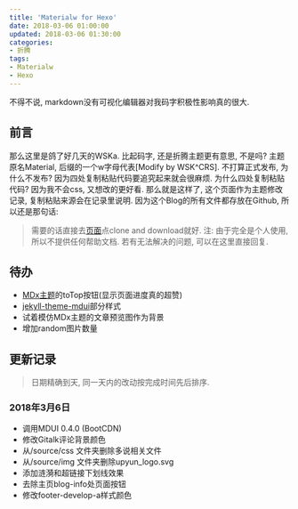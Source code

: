 ```yaml
---
title: 'Materialw for Hexo'
date: 2018-03-06 01:00:00
updated: 2018-03-06 01:30:00
categories:
- 折腾
tags:
- Materialw
- Hexo
---
```

不得不说, markdown没有可视化编辑器对我码字积极性影响真的很大.
<!--more-->
## 前言
那么这里是鸽了好几天的WSKa.
比起码字, 还是折腾主题更有意思, 不是吗?
主题原名Material, 后缀的一个w字母代表[Modify by WSK^CRS].
不打算正式发布, 为什么不发布? 因为四处复制粘贴代码要追究起来就会很麻烦.
为什么四处复制粘贴代码? 因为我不会css, 又想改的更好看.
那么就是这样了, 这个页面作为主题修改记录,
复制粘贴来源会在记录里说明.
因为这个Blog的所有文件都存放在Github, 所以还是那句话:
>需要的话直接去[页面](https://github.com/wskacrs/burogu)点clone and download就好.
注: 由于完全是个人使用, 所以不提供任何帮助文档. 若有无法解决的问题, 可以在这里直接回复.

## 待办
- [MDx主题](https://flyhigher.top/develop/788.html)的toTop按钮(显示页面进度真的超赞)
- [jekyll-theme-mdui](https://github.com/KeJunMao/jekyll-theme-mdui)部分样式
- 试着模仿MDx主题的文章预览图作为背景
- 增加random图片数量

## 更新记录
>日期精确到天, 同一天内的改动按完成时间先后排序.

### 2018年3月6日
- 调用MDUI 0.4.0 (BootCDN)
- 修改Gitalk评论背景颜色
- 从/source/css 文件夹删除多说相关文件
- 从/source/img 文件夹删除upyun_logo.svg
- 添加涟漪和超链接下划线效果
- 去除主页blog-info处页面按钮
- 修改footer-develop-a样式颜色